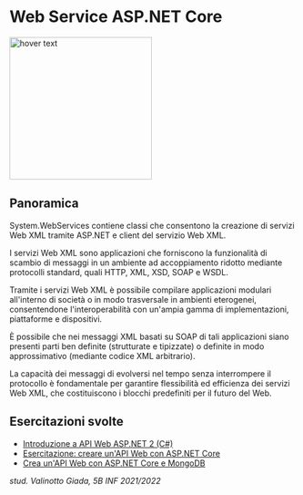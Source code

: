  # Web Service ASP.NET Core 
 
 <img src="https://upload.wikimedia.org/wikipedia/commons/thumb/e/ee/.NET_Core_Logo.svg/2048px-.NET_Core_Logo.svg.png" width="250" title="hover text">
 
 ## Panoramica

System.WebServices contiene classi che consentono la creazione di servizi Web XML tramite ASP.NET e client del servizio Web XML.

I servizi Web XML sono applicazioni che forniscono la funzionalità di scambio di messaggi in un ambiente ad accoppiamento ridotto mediante protocolli standard, quali HTTP, XML, XSD, SOAP e WSDL.

Tramite i servizi Web XML è possibile compilare applicazioni modulari all'interno di società o in modo trasversale in ambienti eterogenei, consentendone l'interoperabilità con un'ampia gamma di implementazioni, piattaforme e dispositivi.

È possibile che nei messaggi XML basati su SOAP di tali applicazioni siano presenti parti ben definite (strutturate e tipizzate) o definite in modo approssimativo (mediante codice XML arbitrario).

La capacità dei messaggi di evolversi nel tempo senza interrompere il protocollo è fondamentale per garantire flessibilità ed efficienza dei servizi Web XML, che costituiscono i blocchi predefiniti per il futuro del Web.

## Esercitazioni svolte
- [Introduzione a API Web ASP.NET 2 (C#)](https://docs.microsoft.com/it-it/aspnet/web-api/overview/getting-started-with-aspnet-web-api/tutorial-your-first-web-api)
- [Esercitazione: creare un'API Web con ASP.NET Core](https://docs.microsoft.com/en-us/aspnet/core/tutorials/first-web-api?view=aspnetcore-3.1&tabs=visual-studio)
- [Crea un'API Web con ASP.NET Core e MongoDB](https://docs.microsoft.com/en-us/aspnet/core/tutorials/first-mongo-app?view=aspnetcore-3.1&tabs=visual-studio)


_stud. Valinotto Giada, 5B INF 2021/2022_

